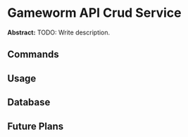 # Gameworm API Crud Service
**Abstract:**
TODO: Write description.

## Commands

## Usage

## Database

## Future Plans